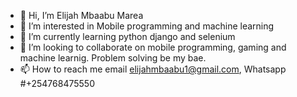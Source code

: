 - 👋 Hi, I’m Elijah Mbaabu Marea
- 👀 I’m interested in Mobile programming and machine learning
- 🌱 I’m currently learning python django and selenium
- 💞️ I’m looking to collaborate on mobile programming, gaming and machine learnig. Problem solving be my bae.
- 📫 How to reach me email elijahmbaabu1@gmail.com, Whatsapp #+254768475550

<!---
elijahmbaabu/elijahmbaabu is a ✨ special ✨ repository because its `README.md` (this file) appears on your GitHub profile.
You can click the Preview link to take a look at your changes.
--->
